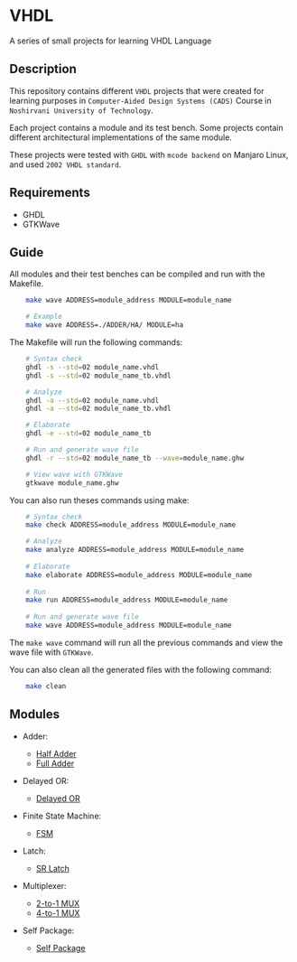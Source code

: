 # VHDL

A series of small projects for learning VHDL Language

## Description

This repository contains different `VHDL` projects that were created for learning purposes in `Computer-Aided Design Systems (CADS)` Course in `Noshirvani University of Technology`.

Each project contains a module and its test bench. Some projects contain different architectural implementations of the same module.

These projects were tested with `GHDL` with `mcode backend` on Manjaro Linux, and used `2002 VHDL standard`.

## Requirements

- GHDL
- GTKWave

## Guide

All modules and their test benches can be compiled and run with the Makefile.

```bash
    make wave ADDRESS=module_address MODULE=module_name

    # Example
    make wave ADDRESS=./ADDER/HA/ MODULE=ha
```

The Makefile will run the following commands:

```bash
    # Syntax check
    ghdl -s --std=02 module_name.vhdl
    ghdl -s --std=02 module_name_tb.vhdl

    # Analyze
    ghdl -a --std=02 module_name.vhdl
    ghdl -a --std=02 module_name_tb.vhdl

    # Elaborate
    ghdl -e --std=02 module_name_tb

    # Run and generate wave file
    ghdl -r --std=02 module_name_tb --wave=module_name.ghw

    # View wave with GTKWave
    gtkwave module_name.ghw
```

You can also run theses commands using make:

```bash
    # Syntax check
    make check ADDRESS=module_address MODULE=module_name

    # Analyze
    make analyze ADDRESS=module_address MODULE=module_name
    
    # Elaborate
    make elaborate ADDRESS=module_address MODULE=module_name
    
    # Run
    make run ADDRESS=module_address MODULE=module_name
    
    # Run and generate wave file
    make wave ADDRESS=module_address MODULE=module_name
```

The `make wave` command will run all the previous commands and view the wave file with `GTKWave`.

You can also clean all the generated files with the following command:

```bash
    make clean
```

## Modules

- Adder:
  - [Half Adder](./ADDER/HA)
  - [Full Adder](./ADDER/FA)

- Delayed OR:
  - [Delayed OR](./DELAYED-OR)

- Finite State Machine:
  - [FSM](./FSM)

- Latch:
  - [SR Latch](./LATCH/SR/)

- Multiplexer:
  - [2-to-1 MUX](./MUX/2x1/)
  - [4-to-1 MUX](./MUX/4x1/)

- Self Package:
  - [Self Package](./self-pkg)
